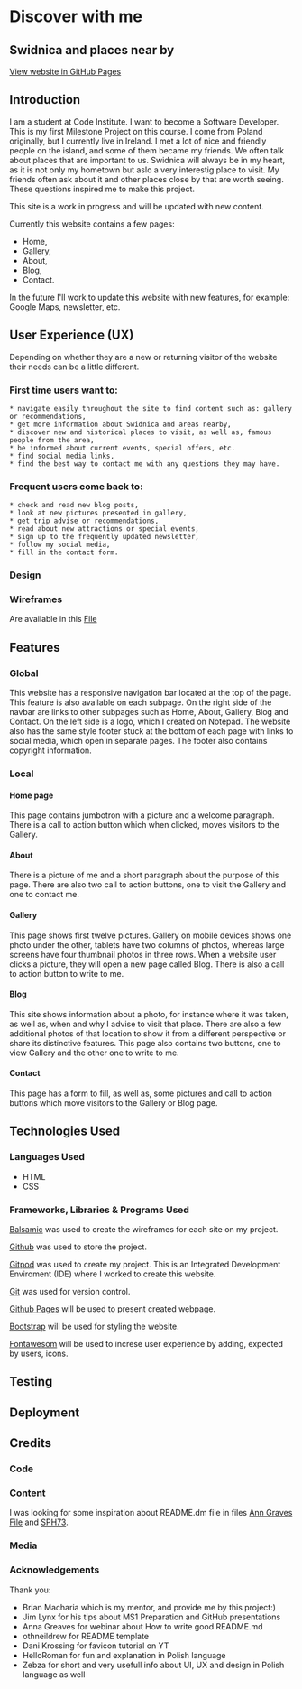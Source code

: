 # Discover with me
## Swidnica and places near by
[View website in GitHub Pages]()

## Introduction 

I am a student at Code Institute. I want to become a Software Developer. This is my first Milestone Project on this course. 
I come from Poland originally, but I currently live in Ireland. I met a lot of nice and friendly people on the island, and some of them became my friends. We often talk about places that are important to us. Swidnica will always be in my heart, as it is not only my hometown but aslo a very interestig place to visit. My friends often ask about it and other places close by that are worth seeing. These questions inspired me to make this project. 

This site is a work in progress and will be updated with new content. 

Currently this website contains a few pages:
* Home, 
* Gallery,
* About,
* Blog,
* Contact.  

In the future I'll work to update this website with new features, for example: Google Maps, newsletter, etc.

##  User Experience (UX)

Depending on whether they are a new or returning visitor of the website their needs can be a little different. 

### First time users want to:
    * navigate easily throughout the site to find content such as: gallery or recommendations, 
    * get more information about Swidnica and areas nearby,
    * discover new and historical places to visit, as well as, famous people from the area,  
    * be informed about current events, special offers, etc.
    * find social media links,
    * find the best way to contact me with any questions they may have.

### Frequent users come back to:
    * check and read new blog posts,
    * look at new pictures presented in gallery,
    * get trip advise or recommendations,
    * read about new attractions or special events,
    * sign up to the frequently updated newsletter,
    * follow my social media,
    * fill in the contact form.

### Design

### Wireframes 
  
  Are available in this [File](./full_size/discover_with_me.jpg)

## Features

### Global

This website has a responsive navigation bar located at the top of the page. This feature is also available on each subpage. On the right side of the navbar are links to other subpages such as Home, About, Gallery, Blog and Contact.  On the left side is a logo, which I created on Notepad. 
The website also has the same style footer stuck at the bottom of each page with links to social media, which open in separate pages. The footer also contains copyright information. 

### Local

#### Home page 
This page contains jumbotron with a picture and a welcome paragraph. There is a call to action button which when clicked, moves visitors to the Gallery.

#### About 
There is a picture of me and a short paragraph about the purpose of this page. There are also two call to action buttons, one to visit the Gallery and one to contact me.

#### Gallery
This page shows first twelve pictures. Gallery on mobile devices shows one photo under the other, tablets have two columns of photos, whereas large screens have four thumbnail photos in three rows. When a website user clicks a picture, they will open a new page called Blog. There is also a call to action button to write to me. 

#### Blog
This site shows information about a photo, for instance where it was taken, as well as, when and why I advise to visit that place. There are also a few additional photos of that location to show it from a different perspective or share its distinctive features. This page also contains two buttons, one to view Gallery and the other one to write to me.

#### Contact 
This page has a form to fill, as well as, some pictures and call to action buttons which move visitors to the Gallery or Blog page. 

## Technologies Used

### Languages Used

* HTML
* CSS

### Frameworks, Libraries & Programs Used

[Balsamic](https://balsamiq.com/wireframes/desktop/) 
was used to create the wireframes for each site on my project.

[Github](https://github.com/)
was used to store the project.

[Gitpod]()
was used to create my project. This is an Integrated Development Enviroment (IDE) where I worked to create this website.

[Git]()
was used for version control.

[Github Pages](https://pages.github.com/)
will be used to present created webpage.

[Bootstrap](https://getbootstrap.com/)
will be used for styling the website.

[Fontawesom](https://fontawesome.com/)
will be used to increse user experience by adding, expected by users, icons. 

## Testing

## Deployment

## Credits

### Code


### Content

I was looking for some inspiration about README.dm file in files [Ann Graves File](https://github.com/AJGreaves/portrait-artist/blob/master/README.md) and [SPH73](https://github.com/SPH73/Santorini-nail-bar/blob/master/README.md).


### Media

### Acknowledgements

Thank you:
* Brian Macharia which is my mentor, and provide me by this project:)
* Jim Lynx for his tips about MS1 Preparation and GitHub  presentations
* Anna Greaves for webinar about How to write good README.md
* othneildrew for README template
* Dani Krossing for favicon tutorial on YT
* HelloRoman for fun and explanation in Polish language 
* Zebza for short and very usefull info about UI, UX and design in Polish         language as well







